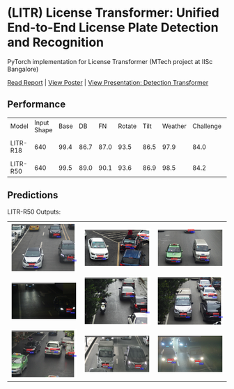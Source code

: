 # (LITR) License Transformer: Unified End-to-End License Plate Detection and Recognition

PyTorch implementation for License Transformer (MTech project at IISc Bangalore)

[Read Report](./Thesis.pdf) | [View Poster](./Poster.pdf) | [View Presentation: Detection Transformer](./Detection%20Transformers.pdf)


## Performance

<table>
  <tr>
    <td>Model</td>
    <td>Input Shape</td>
    <td>Base</td>
    <td>DB</td>
    <td>FN</td>
    <td>Rotate</td>
    <td>Tilt</td>
    <td>Weather</td>
    <td>Challenge</td>
    <td>FPS</td>
    <td>Parameters (M)</td>
    <td>Model Weights</td>
  </tr>
  <tr>
    <td>LITR-R18</td>
    <td>640</td>
    <td>99.4</td>
    <td>86.7</td>
    <td>87.0</td>
    <td>93.5</td>
    <td>86.5</td>
    <td>97.9</td>
    <td>84.0</td>
    <td>50</td>
    <td>29.4</td>
    <td>[Download](https://drive.google.com/file/d/1Qdz72qIb5dtp5aH4vB72K2rmF94Q6esj/view?usp=sharing)</td>
  </tr>
  <tr>
    <td>LITR-R50</td>
    <td>640</td>
    <td>99.5</td>
    <td>89.0</td>
    <td>90.1</td>
    <td>93.6</td>
    <td>86.9</td>
    <td>98.5</td>
    <td>84.2</td>
    <td>41</td>
    <td>42.4</td>
    <td>[Download](https://drive.google.com/file/d/1E5ZVF-eFkyGS3iyUHi2qlybGxFJV8LsZ/view?usp=sharing)</td>
  </tr>
</table>


## Predictions

LITR-R50 Outputs:

<table>
  <tr>
    <td><img src="./outputs/0.png" width="160"/></td>
    <td><img src="./outputs/1.png" width="160"/></td>
    <td><img src="./outputs/2.png" width="160"/></td>
  </tr>
  <tr>
    <td><img src="./outputs/3.png" width="160"/></td>
    <td><img src="./outputs/4.png" width="160"/></td>
    <td><img src="./outputs/5.png" width="160"/></td>
  </tr>
  <tr>
    <td><img src="./outputs/6.png" width="160"/></td>
    <td><img src="./outputs/7.png" width="160"/></td>
    <td><img src="./outputs/8.png" width="160"/></td>
  </tr>
</table>

